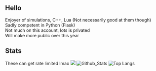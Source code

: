 ## Hello
<p>
  Enjoyer of simulations, C++, Lua (Not necessarily good at them though)<br>
  Sadly competent in Python (Flask)<br>
  Not much on this account, lots is privated<br>  
  Will make more public over this year<br>
</p>

## Stats <br>
These can get rate limited lmao
![](https://komarev.com/ghpvc/?username=shanopow)
![Github_Stats](https://github-readme-stats.vercel.app/api?username=shanopow&theme=gruvbox)
![Top Langs](https://github-readme-stats.vercel.app/api/top-langs/?username=shanopow&theme=gruvbox)
